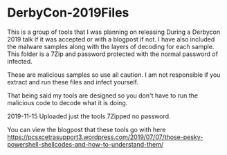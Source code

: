 # DerbyCon-2019Files
This is a group of tools that I was planning on releasing During a Derbycon 2019 talk if it was accepted or with a blogpost if not.
I have also included the malware samples along with the layers of decoding for each sample. This folder is a 7Zip and password protected with the normal password of infected.

These are malicious samples so use all caution. I am not responsible if you extract and run these files and infect yourself.

That being said my tools are designed so you don't have to run the malicious code to decode what it is doing.

2019-11-15 Uploaded just the tools 7Zipped no password.

You can view the blogpost that these tools go with here https://pcsxcetrasupport3.wordpress.com/2019/07/07/those-pesky-powershell-shellcodes-and-how-to-understand-them/
